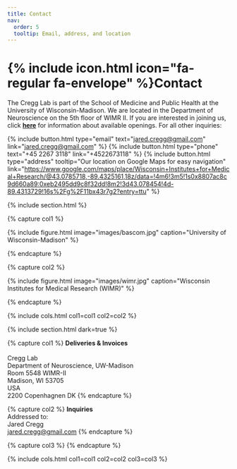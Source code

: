 ```yaml
---
title: Contact
nav:
  order: 5
  tooltip: Email, address, and location
---
```


# {% include icon.html icon="fa-regular fa-envelope" %}Contact

The Cregg Lab is part of the School of Medicine and Public Health at the University of Wisconsin-Madison. We are located in the Department of Neuroscience on the 5th floor of WIMR II. If you are interested in joining us, click [**here**](https://cregglab.github.io/recruitment/) for information about available openings. For all other inquiries:

{%
  include button.html
  type="email"
  text="jared.cregg@gmail.com"
  link="jared.cregg@gmail.com"
%}
{%
  include button.html
  type="phone"
  text="+45 2267 3118"
  link="+4522673118"
%}
{%
  include button.html
  type="address"
  tooltip="Our location on Google Maps for easy navigation"
link="https://www.google.com/maps/place/Wisconsin+Institutes+for+Medical+Research/@43.0785718,-89.4325161,18z/data=!4m6!3m5!1s0x8807ac8c9d660a89:0xeb2495dd9c8f32dd!8m2!3d43.078454!4d-89.4313729!16s%2Fg%2F11bx43r7g2?entry=ttu"
%}

{% include section.html %}

{% capture col1 %}

{%
  include figure.html
  image="images/bascom.jpg"
  caption="University of Wisconsin-Madison"
%}

{% endcapture %}

{% capture col2 %}

{%
  include figure.html
  image="images/wimr.jpg"
  caption="Wisconsin Institutes for Medical Research (WIMR)"
%}

{% endcapture %}

{% include cols.html col1=col1 col2=col2 %}

{% include section.html dark=true %}

{% capture col1 %}
<strong>Deliveries & Invoices</strong>  
<br>Cregg Lab
<br>Department of Neuroscience, UW-Madison
<br>Room 5548 WIMR-II
<br>Madison, WI 53705
<br>USA
<br>2200 Copenhagnen DK 
{% endcapture %}

{% capture col2 %}
<strong>Inquiries</strong>     
Addressed to:
<br>Jared Cregg
<br>jared.cregg@gmail.com
{% endcapture %}

{% capture col3 %}
{% endcapture %}

{% include cols.html col1=col1 col2=col2 col3=col3 %}
